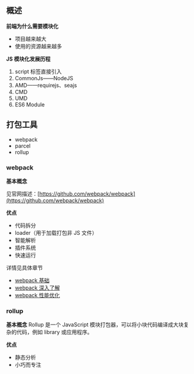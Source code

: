 ## 概述
**前端为什么需要模块化**

- 项目越来越大
- 使用的资源越来越多

**JS 模块化发展历程**

1. script 标签直接引入
2. CommonJs——NodeJS
3. AMD——requirejs、seajs
4. CMD
5. UMD
6. ES6 Module

## 打包工具
- webpack
- parcel
- rollup

### webpack
**基本概念**

见官网描述：[https://github.com/webpack/webpack](https://github.com/webpack/webpack)

**优点**
- 代码拆分
- loader（用于加载打包非 JS 文件）
- 智能解析
- 插件系统
- 快速运行

详情见具体章节
- [webpack 基础](https://github.com/renjie-run/blog/blob/master/src/font-end-engineering/webpack/webpack%20%E5%9F%BA%E7%A1%80.md)
- [webpack 深入了解](https://github.com/renjie-run/blog/blob/master/src/font-end-engineering/webpack/webpack%20%E6%B7%B1%E5%85%A5%E4%BA%86%E8%A7%A3.md)
- [webpack 性能优化](https://github.com/renjie-run/blog/blob/master/src/font-end-engineering/webpack/webpack%20%性能优化.md)

### rollup

**基本概念**
Rollup 是一个 JavaScript 模块打包器，可以将小块代码编译成大块复杂的代码，例如 library 或应用程序。

**优点**
- 静态分析
- 小巧而专注
